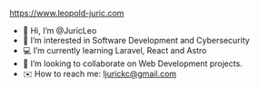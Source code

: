 https://www.leopold-juric.com

- 👋 Hi, I’m @JuricLeo
- 👀 I’m interested in Software Development and Cybersecurity
- 💻 I’m currently learning Laravel, React and Astro
- 🚀 I’m looking to collaborate on Web Development projects.
- ✉️ How to reach me: ljurickc@gmail.com

<!---
JuricLeo/JuricLeo is a ✨ special ✨ repository because its `README.md` (this file) appears on your GitHub profile.
You can click the Preview link to take a look at your changes.
--->
